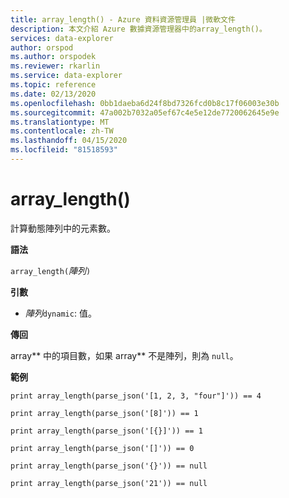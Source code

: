```yaml
---
title: array_length() - Azure 資料資源管理員 |微軟文件
description: 本文介紹 Azure 數據資源管理器中的array_length()。
services: data-explorer
author: orspod
ms.author: orspodek
ms.reviewer: rkarlin
ms.service: data-explorer
ms.topic: reference
ms.date: 02/13/2020
ms.openlocfilehash: 0bb1daeba6d24f8bd7326fcd0b8c17f06003e30b
ms.sourcegitcommit: 47a002b7032a05ef67c4e5e12de7720062645e9e
ms.translationtype: MT
ms.contentlocale: zh-TW
ms.lasthandoff: 04/15/2020
ms.locfileid: "81518593"
---
```

# <a name="array_length"></a>array_length()

計算動態陣列中的元素數。

**語法**

`array_length(`*陣列*`)`

**引數**

* *陣列*`dynamic`: 值。

**傳回**

array** 中的項目數，如果 array** 不是陣列，則為 `null`。

**範例**

```kusto
print array_length(parse_json('[1, 2, 3, "four"]')) == 4

print array_length(parse_json('[8]')) == 1

print array_length(parse_json('[{}]')) == 1

print array_length(parse_json('[]')) == 0

print array_length(parse_json('{}')) == null

print array_length(parse_json('21')) == null
```